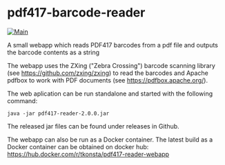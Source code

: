 # pdf417-barcode-reader

[![Main](https://github.com/tkonsta/pdf417-barcode-reader/workflows/Nightly/badge.svg)](https://github.com/tkonsta/pdf417-barcode-reader/actions?query=workflow%3ANightly)

A small webapp which reads PDF417 barcodes from a pdf file and outputs the barcode contents as a string

The webapp uses the ZXing ("Zebra Crossing") barcode scanning library (see https://github.com/zxing/zxing) to read the barcodes and  Apache pdfbox to work with PDF documents (see https://pdfbox.apache.org/).

The web aplication can be run standalone and started with the following command:

    java -jar pdf417-reader-2.0.0.jar

The released jar files can be found under releases in Github.

The webapp can also be run as a Docker container.  The latest build as a Docker container can be obtained on docker hub: https://hub.docker.com/r/tkonsta/pdf417-reader-webapp
